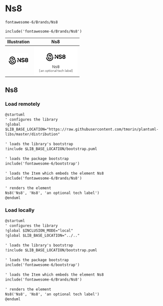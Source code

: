 # Ns8


```text
fontawesome-6/Brands/Ns8
```

```text
include('fontawesome-6/Brands/Ns8')
```



| Illustration | Ns8 |
| :---: | :---: |
| ![illustration for Illustration](../../fontawesome-6/Brands/Ns8.png) | ![illustration for Ns8](../../fontawesome-6/Brands/Ns8.Local.png) |




## Ns8

### Load remotely
```plantuml
@startuml
' configures the library
!global $LIB_BASE_LOCATION="https://raw.githubusercontent.com/tmorin/plantuml-libs/master/distribution"

' loads the library's bootstrap
!include $LIB_BASE_LOCATION/bootstrap.puml

' loads the package bootstrap
include('fontawesome-6/bootstrap')

' loads the Item which embeds the element Ns8
include('fontawesome-6/Brands/Ns8')

' renders the element
Ns8('Ns8', 'Ns8', 'an optional tech label')
@enduml
```

### Load locally
```plantuml
@startuml
' configures the library
!global $INCLUSION_MODE="local"
!global $LIB_BASE_LOCATION="../.."

' loads the library's bootstrap
!include $LIB_BASE_LOCATION/bootstrap.puml

' loads the package bootstrap
include('fontawesome-6/bootstrap')

' loads the Item which embeds the element Ns8
include('fontawesome-6/Brands/Ns8')

' renders the element
Ns8('Ns8', 'Ns8', 'an optional tech label')
@enduml
```

